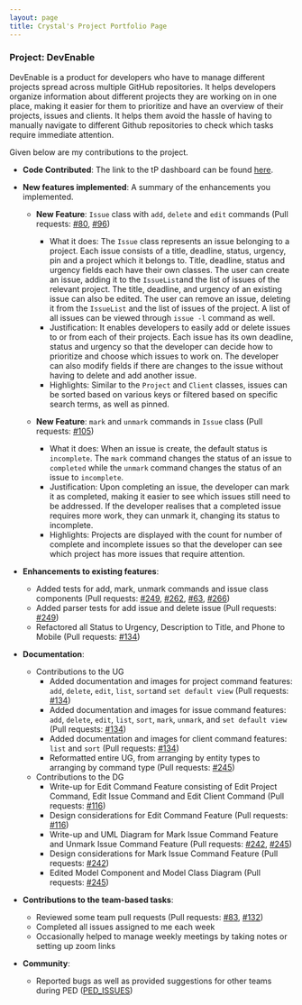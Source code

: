 ```yaml
---
layout: page
title: Crystal's Project Portfolio Page
---
```


### Project: DevEnable

DevEnable is a product for developers who have to manage different projects spread across multiple GitHub repositories.
It helps developers organize information about different projects they are working on in one place, making it easier 
for them to prioritize and have an overview of their projects, issues and clients. It helps them avoid the hassle of 
having to manually navigate to different Github repositories to check which tasks require immediate attention.

Given below are my contributions to the project.

* **Code Contributed**: The link to the tP dashboard can be found [here](https://nus-cs2103-ay2223s1.github.io/tp-dashboard/?search=crvstalphua&breakdown=true&sort=groupTitle&sortWithin=title&since=2022-09-16&timeframe=commit&mergegroup=&groupSelect=groupByRepos&checkedFileTypes=docs~functional-code~test-code~other&tabOpen=true&tabType=authorship&tabAuthor=crvstalphua&tabRepo=AY2223S1-CS2103-F13-1%2Ftp%5Bmaster%5D&authorshipIsMergeGroup=false&authorshipFileTypes=docs~functional-code~test-code&authorshipIsBinaryFileTypeChecked=false&authorshipIsIgnoredFilesChecked=false).

* **New features implemented**: A summary of the enhancements you implemented.
  * **New Feature**: `Issue` class with `add`, `delete` and `edit` commands (Pull requests: [\#80](https://github.com/AY2223S1-CS2103-F13-1/tp/pull/80), [\#96](https://github.com/AY2223S1-CS2103-F13-1/tp/pull/96))
    * What it does: The `Issue` class represents an issue belonging to a project. Each issue consists of a title, 
      deadline, status, urgency, pin and a project which it belongs to. Title, deadline, status and urgency fields each
      have their own classes. The user can create an issue, adding it to the `IssueList`and the list of issues of the 
      relevant project. The title, deadline, and urgency of an existing issue can also be edited. The user can remove
      an issue, deleting it from the `IssueList` and the list of issues of the project. A list of all issues can be 
      viewed through `issue -l` command as well.
    * Justification: It enables developers to easily add or delete issues to or from each of their projects. Each 
      issue has its own deadline, status and urgency so that the developer can decide how to prioritize and choose 
      which issues to work on. The developer can also modify fields if there are changes to the issue without having to 
      delete and add another issue. 
    * Highlights: Similar to the `Project` and `Client` classes, issues can be sorted based on various keys or filtered
      based on specific search terms, as well as pinned.

  * **New Feature**: `mark` and `unmark` commands in `Issue` class (Pull requests: [\#105](https://github.com/AY2223S1-CS2103-F13-1/tp/pull/105))
    * What it does: When an issue is create, the default status is `incomplete`. The `mark` command changes the status
      of an issue to `completed` while the `unmark` command changes the status of an issue to `incomplete`.
    * Justification: Upon completing an issue, the developer can mark it as completed, making it easier to see 
      which issues still need to be addressed. If the developer realises that a completed issue requires more work, 
      they can unmark it, changing its status to incomplete.
    * Highlights: Projects are displayed with the count for number of complete and incomplete issues so that the 
      developer can see which project has more issues that require attention.

* **Enhancements to existing features**: 
  * Added tests for add, mark, unmark commands and issue class components (Pull requests: [\#249](https://github.com/AY2223S1-CS2103-F13-1/tp/pull/249), [\#262](https://github.com/AY2223S1-CS2103-F13-1/tp/pull/262), [\#63](https://github.com/AY2223S1-CS2103-F13-1/tp/pull/63), [\#266](https://github.com/AY2223S1-CS2103-F13-1/tp/pull/266))
  * Added parser tests for add issue and delete issue (Pull requests: [\#249](https://github.com/AY2223S1-CS2103-F13-1/tp/pull/249))
  * Refactored all Status to Urgency, Description to Title, and Phone to Mobile (Pull requests: [\#134](https://github.com/AY2223S1-CS2103-F13-1/tp/pull/134))

* **Documentation**:
  * Contributions to the UG
    * Added documentation and images for project command features: `add`, `delete`, `edit`, `list`, `sort`and 
      `set default view` (Pull requests: [\#134](https://github.com/AY2223S1-CS2103-F13-1/tp/pull/134))
    * Added documentation and images for issue command features: `add`, `delete`, `edit`, `list`, `sort`, `mark`, 
      `unmark`, and `set default view` (Pull requests: [\#134](https://github.com/AY2223S1-CS2103-F13-1/tp/pull/134))
    * Added documentation and images for client command features: `list` and `sort` (Pull requests: [\#134](https://github.com/AY2223S1-CS2103-F13-1/tp/pull/134))
    * Reformatted entire UG, from arranging by entity types to arranging by command type (Pull requests: [\#245](https://github.com/AY2223S1-CS2103-F13-1/tp/pull/245))
  * Contributions to the DG
    * Write-up for Edit Command Feature consisting of Edit Project Command, Edit Issue Command and Edit Client Command (Pull requests: [\#116](https://github.com/AY2223S1-CS2103-F13-1/tp/pull/116))
    * Design considerations for Edit Command Feature (Pull requests: [\#116](https://github.com/AY2223S1-CS2103-F13-1/tp/pull/116))
    * Write-up and UML Diagram for Mark Issue Command Feature and Unmark Issue Command Feature (Pull requests: [\#242](https://github.com/AY2223S1-CS2103-F13-1/tp/pull/242), [\#245](https://github.com/AY2223S1-CS2103-F13-1/tp/pull/245))
    * Design considerations for Mark Issue Command Feature (Pull requests: [\#242](https://github.com/AY2223S1-CS2103-F13-1/tp/pull/242))
    * Edited Model Component and Model Class Diagram (Pull requests: [\#245](https://github.com/AY2223S1-CS2103-F13-1/tp/pull/245))

* **Contributions to the team-based tasks**: 
  * Reviewed some team pull requests (Pull requests: [\#83](https://github.com/AY2223S1-CS2103-F13-1/tp/pull/83), [\#132](https://github.com/AY2223S1-CS2103-F13-1/tp/pull/132)) 
  * Completed all issues assigned to me each week
  * Occasionally helped to manage weekly meetings by taking notes or setting up zoom links

* **Community**:
  * Reported bugs as well as provided suggestions for other teams during PED ([PED_ISSUES](https://github.com/crvstalphua/ped/issues))
